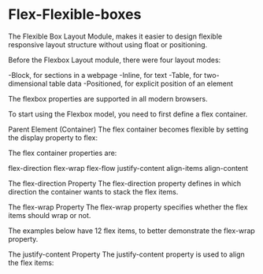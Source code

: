 # Flex-Flexible-boxes
The Flexible Box Layout Module, makes it easier to design flexible responsive layout structure without using float or positioning.


Before the Flexbox Layout module, there were four layout modes:

-Block, for sections in a webpage
-Inline, for text
-Table, for two-dimensional table data
-Positioned, for explicit position of an element

The flexbox properties are supported in all modern browsers.

To start using the Flexbox model, you need to first define a flex container.

Parent Element (Container)
The flex container becomes flexible by setting the display property to flex:

The flex container properties are:

flex-direction
flex-wrap
flex-flow
justify-content
align-items
align-content

The flex-direction Property
The flex-direction property defines in which direction the container wants to stack the flex items.

The flex-wrap Property
The flex-wrap property specifies whether the flex items should wrap or not.

The examples below have 12 flex items, to better demonstrate the flex-wrap property.

The justify-content Property
The justify-content property is used to align the flex items:
